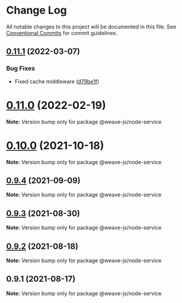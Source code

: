 # Change Log

All notable changes to this project will be documented in this file.
See [Conventional Commits](https://conventionalcommits.org) for commit guidelines.

## [0.11.1](https://github.com/fachw3rk/weave/compare/@weave-js/node-service@0.11.0...@weave-js/node-service@0.11.1) (2022-03-07)


### Bug Fixes

* Fixed cache middleware ([d79be1f](https://github.com/fachw3rk/weave/commit/d79be1faf7c2dfe73d1a7bf299a51546c492f9c3))





# [0.11.0](https://github.com/fachw3rk/weave/compare/@weave-js/node-service@0.10.0...@weave-js/node-service@0.11.0) (2022-02-19)

**Note:** Version bump only for package @weave-js/node-service





# [0.10.0](https://github.com/fachw3rk/weave/compare/@weave-js/node-service@0.9.4...@weave-js/node-service@0.10.0) (2021-10-18)

**Note:** Version bump only for package @weave-js/node-service





## [0.9.4](https://github.com/fachw3rk/weave/compare/@weave-js/node-service@0.9.3...@weave-js/node-service@0.9.4) (2021-09-09)

**Note:** Version bump only for package @weave-js/node-service





## [0.9.3](https://github.com/fachw3rk/weave/compare/@weave-js/node-service@0.9.2...@weave-js/node-service@0.9.3) (2021-08-30)

**Note:** Version bump only for package @weave-js/node-service





## [0.9.2](https://github.com/fachw3rk/weave/compare/@weave-js/node-service@0.9.1...@weave-js/node-service@0.9.2) (2021-08-18)

**Note:** Version bump only for package @weave-js/node-service





## 0.9.1 (2021-08-17)

**Note:** Version bump only for package @weave-js/node-service
